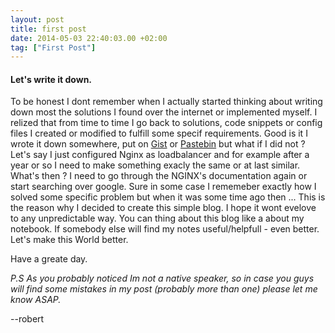 ```yaml
---
layout: post
title: first post
date: 2014-05-03 22:40:03.00 +02:00
tag: ["First Post"]
---
```

#### Let's write it down.
To be honest I dont remember when I actually started thinking about writing down most the solutions I found over the internet or implemented myself. 
I relized that from time to time I go back to solutions, code snippets or config files I created or modified to fulfill some specif requirements. Good is it I wrote it down somewhere, put on [Gist](https://gist.github.com/robertwe) or [Pastebin](http://pastebin.com/) but what if I did not ? 
Let's say I just configured Nginx as loadbalancer and for example after a year or so I need to make something exacly the same or at last similar. What's then ? I need to go through the NGINX's documentation again or start searching over google. Sure in some case I rememeber exactly how I solved some specific problem but when it was some time ago then ...
This is the reason why I decided to create this simple blog. I hope it wont evelove to any unpredictable way. You can thing about this blog like a about my notebook. If somebody else will find my notes useful/helpfull - even better. Let's make this World better.

Have a greate day.


*P.S As you probably noticed Im not a native speaker, so in case you guys will find some mistakes in my post (probably more than one) please let me know ASAP.*

--robert